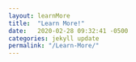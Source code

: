 ```yaml
---
layout: learnMore
title:  "Learn More!"
date:   2020-02-28 09:32:41 -0500
categories: jekyll update
permalink: "/Learn-More/"
---
```



